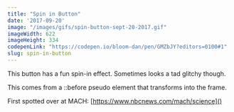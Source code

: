```yaml
---
title: "Spin in Button"
date: '2017-09-20'
image: "/images/gifs/spin-button-sept-20-2017.gif"
imageWidth: 622
imageHeight: 334
codepenLink: "https://codepen.io/bloom-dan/pen/GMZbJY?editors=0100#1"
slug: spin-in-button
---
```


This button has a fun spin-in effect. Sometimes looks a tad glitchy though.

This comes from a ::before pseudo element that transforms into the frame.

First spotted over at MACH:
[https://www.nbcnews.com/mach/science]()
